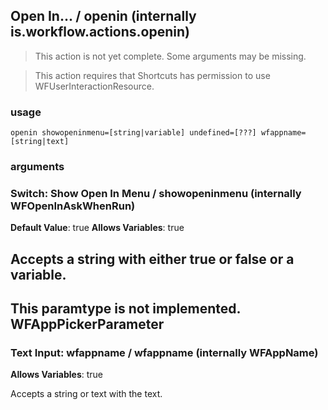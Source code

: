 
## Open In... / openin (internally is.workflow.actions.openin)

> This action is not yet complete. Some arguments may be missing.


> This action requires that Shortcuts has permission to use WFUserInteractionResource.

### usage
`openin showopeninmenu=[string|variable] undefined=[???] wfappname=[string|text]`

### arguments
### Switch: Show Open In Menu / showopeninmenu (internally WFOpenInAskWhenRun)
**Default Value**: true
**Allows Variables**: true


Accepts a string with either true or false
or a variable.
---
This paramtype is not implemented. WFAppPickerParameter
---
### Text Input: wfappname / wfappname (internally WFAppName)
**Allows Variables**: true


Accepts a string 
or text
with the text.
